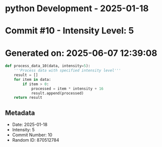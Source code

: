 ﻿# python Development - 2025-01-18
# Commit #10 - Intensity Level: 5
# Generated on: 2025-06-07 12:39:08
```python
def process_data_10(data, intensity=5):
    '''Process data with specified intensity level'''
    result = []
    for item in data:
        if item > 0:
            processed = item * intensity + 16
            result.append(processed)
    return result
```
## Metadata
- Date: 2025-01-18
- Intensity: 5
- Commit Number: 10
- Random ID: 870512784
